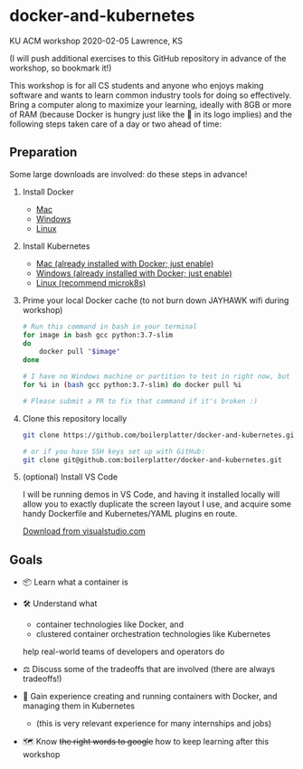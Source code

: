 # docker-and-kubernetes

KU ACM workshop
2020-02-05
Lawrence, KS

(I will push additional exercises to this GitHub repository in advance of the workshop, so bookmark it!)

This workshop is for all CS students and anyone who enjoys making software and wants to learn common industry tools for doing so effectively. Bring a computer along to maximize your learning, ideally with 8GB or more of RAM (because Docker is hungry just like the 🐳 in its logo implies) and the following steps taken care of a day or two ahead of time:

## Preparation

Some large downloads are involved: do these steps in advance!

1. Install Docker
    - [Mac](https://download.docker.com/mac/stable/Docker.dmg)
    - [Windows](https://download.docker.com/win/stable/Docker%20for%20Windows%20Installer.exe)
    - [Linux](https://docs.docker.com/install/#server)

1. Install Kubernetes
    - [Mac (already installed with Docker; just enable)](https://docs.docker.com/docker-for-mac/#kubernetes)
    - [Windows (already installed with Docker; just enable)](https://docs.docker.com/docker-for-windows/#kubernetes)
    - [Linux (recommend microk8s)](https://microk8s.io/#get-started)

1. Prime your local Docker cache (to not burn down JAYHAWK wifi during workshop)

    ```bash
    # Run this command in bash in your terminal
    for image in bash gcc python:3.7-slim
    do
        docker pull "$image"
    done

    # I have no Windows machine or partition to test in right now, but the following might work there:
    for %i in (bash gcc python:3.7-slim) do docker pull %i

    # Please submit a PR to fix that command if it's broken :)
    ```

1. Clone this repository locally

    ```bash
    git clone https://github.com/boilerplatter/docker-and-kubernetes.git

    # or if you have SSH keys set up with GitHub:
    git clone git@github.com:boilerplatter/docker-and-kubernetes.git
    ```

1. (optional) Install VS Code

   I will be running demos in VS Code, and having it installed locally will allow you to exactly duplicate the screen layout I use, and acquire some handy Dockerfile and Kubernetes/YAML plugins en route.

   [Download from visualstudio.com](https://code.visualstudio.com/download)

## Goals

- 📦 Learn what a container is
- 🛠️ Understand what
  - container technologies like Docker, and
  - clustered container orchestration technologies like Kubernetes

  help real-world teams of developers and operators do
- ⚖️ Discuss some of the tradeoffs that are involved (there are always tradeoffs!)
- 🎽 Gain experience creating and running containers with Docker, and managing them in Kubernetes
  - (this is very relevant experience for many internships and jobs)
- 🗺️ Know ~~the right words to google~~ how to keep learning after this workshop
